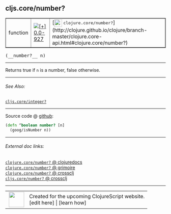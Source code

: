 ## cljs.core/number?



 <table border="1">
<tr>
<td>function</td>
<td><a href="https://github.com/cljsinfo/cljs-api-docs/tree/0.0-927"><img valign="middle" alt="[+] 0.0-927" title="Added in 0.0-927" src="https://img.shields.io/badge/+-0.0--927-lightgrey.svg"></a> </td>
<td>
[<img height="24px" valign="middle" src="http://i.imgur.com/1GjPKvB.png"> <samp>clojure.core/number?</samp>](http://clojure.github.io/clojure/branch-master/clojure.core-api.html#clojure.core/number?)
</td>
</tr>
</table>


 <samp>
(__number?__ n)<br>
</samp>

---

Returns true if `n` is a number, false otherwise.



---


###### See Also:

[`cljs.core/integer?`](../cljs.core/integerQMARK.md)<br>

---




Source code @ [github](https://github.com/clojure/clojurescript/blob/r1449/src/cljs/cljs/core.cljs#L991-L992):

```clj
(defn ^boolean number? [n]
  (goog/isNumber n))
```

<!--
Repo - tag - source tree - lines:

 <pre>
clojurescript @ r1449
└── src
    └── cljs
        └── cljs
            └── <ins>[core.cljs:991-992](https://github.com/clojure/clojurescript/blob/r1449/src/cljs/cljs/core.cljs#L991-L992)</ins>
</pre>

-->

---



###### External doc links:

[`clojure.core/number?` @ clojuredocs](http://clojuredocs.org/clojure.core/number_q)<br>
[`clojure.core/number?` @ grimoire](http://conj.io/store/v1/org.clojure/clojure/1.7.0-beta3/clj/clojure.core/number%3F/)<br>
[`clojure.core/number?` @ crossclj](http://crossclj.info/fun/clojure.core/number%3F.html)<br>
[`cljs.core/number?` @ crossclj](http://crossclj.info/fun/cljs.core.cljs/number%3F.html)<br>

---

 <table>
<tr><td>
<img valign="middle" align="right" width="48px" src="http://i.imgur.com/Hi20huC.png">
</td><td>
Created for the upcoming ClojureScript website.<br>
[edit here] | [learn how]
</td></tr></table>

[edit here]:https://github.com/cljsinfo/cljs-api-docs/blob/master/cljsdoc/cljs.core/numberQMARK.cljsdoc
[learn how]:https://github.com/cljsinfo/cljs-api-docs/wiki/cljsdoc-files

<!--

This information was too distracting to show to readers, but I'll leave it
commented here since it is helpful to:

- pretty-print the data used to generate this document
- and show how to retrieve that data



The API data for this symbol:

```clj
{:description "Returns true if `n` is a number, false otherwise.",
 :return-type boolean,
 :ns "cljs.core",
 :name "number?",
 :signature ["[n]"],
 :history [["+" "0.0-927"]],
 :type "function",
 :related ["cljs.core/integer?"],
 :full-name-encode "cljs.core/numberQMARK",
 :source {:code "(defn ^boolean number? [n]\n  (goog/isNumber n))",
          :title "Source code",
          :repo "clojurescript",
          :tag "r1449",
          :filename "src/cljs/cljs/core.cljs",
          :lines [991 992]},
 :full-name "cljs.core/number?",
 :clj-symbol "clojure.core/number?"}

```

Retrieve the API data for this symbol:

```clj
;; from Clojure REPL
(require '[clojure.edn :as edn])
(-> (slurp "https://raw.githubusercontent.com/cljsinfo/cljs-api-docs/catalog/cljs-api.edn")
    (edn/read-string)
    (get-in [:symbols "cljs.core/number?"]))
```

-->
